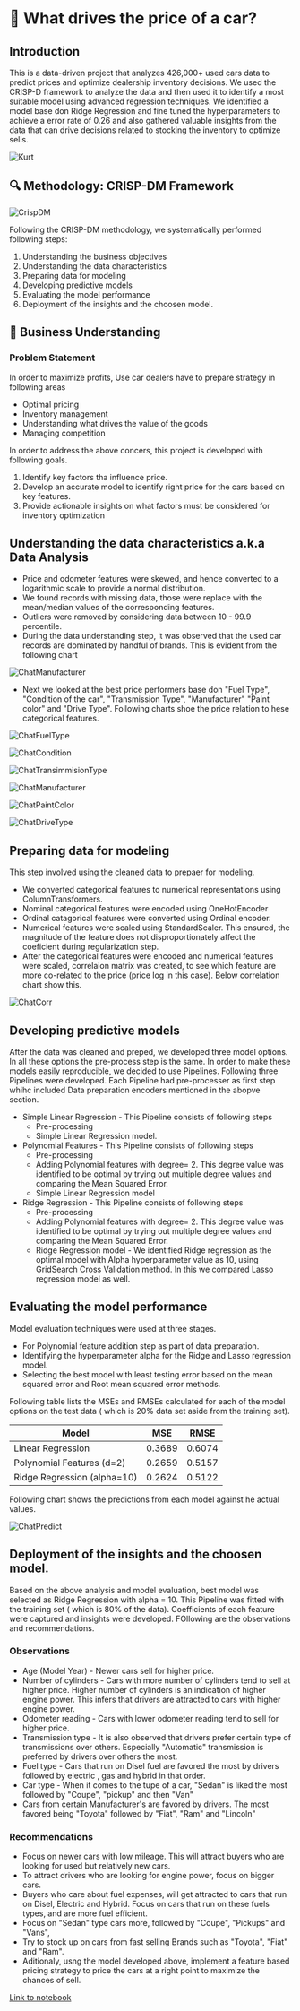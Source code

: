 # 🚗 What drives the price of a car?

## Introduction
This is a  data-driven project that analyzes 426,000+ used cars data to predict prices and optimize dealership inventory decisions. We used the CRISP-D framework to analyze the data and then used it to identify a most suitable model using advanced regression techniques. We identified a model base don Ridge Regression and fine tuned the hyperparameters to achieve a error rate of 0.26 and also gathered valuable insights from the data that can drive decisions related to stocking the inventory to optimize sells.

![Kurt](https://github.com/shirishswate/assignment_11-CarPricePrediction/blob/main/images/kurt.jpeg)

## 🔍 Methodology: CRISP-DM Framework
![CrispDM](https://github.com/shirishswate/assignment_11-CarPricePrediction/blob/main/images/crisp.png)

Following the CRISP-DM methodology, we systematically performed following steps:
1. Understanding the business objectives
2. Understanding the data characteristics
3. Preparing data for modeling
4. Developing predictive models
5. Evaluating the model  performance
6. Deployment of the insights and the choosen model.

## 🎯 Business Understanding
### Problem Statement
In order to maximize profits, Use car dealers have to prepare strategy in following areas
- Optimal pricing 
- Inventory management
- Understanding what drives the value of the goods
- Managing competition

In order to address the above concers, this project is developed with following goals.
1. Identify key factors tha influence price.
2. Develop an accurate model to identify right price for the cars based on key features.
3. Provide actionable insights on what factors must be considered for inventory optimization

## Understanding the data characteristics a.k.a Data Analysis
* Price and odometer features were skewed, and hence converted to a logarithmic scale to provide a normal distribution.
* We found records with missing data, those were replace with the mean/median values of the corresponding features.
* Outliers were removed by considering data between 10 - 99.9 percentile.
* During the data understanding step, it was observed that the used car records are dominated by handful of brands. This is evident from the following chart

![ChatManufacturer](https://github.com/shirishswate/assignment_11-CarPricePrediction/blob/main/images/cars_manu.png)
* Next we looked at the best price performers base don "Fuel Type", "Condition of the car", "Transmission Type", "Manufacturer" "Paint color" and "Drive Type". Following charts shoe the price relation to hese categorical features. 

![ChatFuelType](https://github.com/shirishswate/assignment_11-CarPricePrediction/blob/main/images/box_fuel_type.png)

![ChatCondition](https://github.com/shirishswate/assignment_11-CarPricePrediction/blob/main/images/box_condition.png)

![ChatTransimmisionType](https://github.com/shirishswate/assignment_11-CarPricePrediction/blob/main/images/box_transmission_type.png)

![ChatManufacturer](https://github.com/shirishswate/assignment_11-CarPricePrediction/blob/main/images/box_manufactureres.png)

![ChatPaintColor](https://github.com/shirishswate/assignment_11-CarPricePrediction/blob/main/images/box_paint.png)

![ChatDriveType](https://github.com/shirishswate/assignment_11-CarPricePrediction/blob/main/images/box_drive_type.png)


## Preparing data for modeling

This step involved using the cleaned data to prepaer for modeling. 
* We converted categorical features to numerical representations using ColumnTransformers.
* Nominal categorical features were encoded using OneHotEncoder
* Ordinal catagorical features were converted using Ordinal encoder.
* Numerical features were scaled using StandardScaler. This ensured, the magnitude of the feature does not disproportionately affect the coeficient during regularization step.
* After the categorical features were encoded and numerical features were scaled, correlaion matrix was created, to see which feature are more co-related to the price (price log in this case). Below correlation chart show this.

![ChatCorr](https://github.com/shirishswate/assignment_11-CarPricePrediction/blob/main/images/corr.png)


## Developing predictive models
After the data was cleaned and preped, we developed three model options. In all these options the pre-process step is the same. In order to make these models easily reproducible, we decided to use Pipelines. Following three Pipelines were developed. Each Pipeline had pre-processer as first step whihc included Data preparation encoders mentioned in the abopve section. 
* Simple Linear Regression - This Pipeline consists of following steps
    * Pre-processing
    * Simple Linear Regression model.
* Polynomial Features  - This Pipeline consists of following steps
    * Pre-processing
    * Adding Polynomial features with degree= 2. This degree value was identified to be optimal by trying out multiple degree values and comparing the Mean Squared Error.
    * Simple Linear Regression model
* Ridge Regression - This Pipeline consists of following steps
    * Pre-processing
    * Adding Polynomial features with degree= 2. This degree value was identified to be optimal by trying out multiple degree values and comparing the Mean Squared Error.
    * Ridge Regression model - We identified Ridge regression as the optimal model with Alpha hyperparameter value as 10, using GridSearch Cross Validation method. In this we compared Lasso regression model as well.

## Evaluating the model  performance
Model evaluation techniques were used at three stages. 
* For Polynomial feature addition step as part of data preparation.
* Identifying the hyperparameter alpha for the Ridge and Lasso regression model.
* Selecting the best model with least testing error based on the mean squared error  and Root mean squared error methods.

Following table lists the MSEs and RMSEs calculated for each of the model options on the test data ( which is 20% data set aside from the training set).

| Model | MSE | RMSE |
|-------|-----|-----|
| Linear Regression | 0.3689 | 0.6074 |
| Polynomial Features (d=2) | 0.2659 | 0.5157 |
| Ridge Regression (alpha=10) | 0.2624 | 0.5122 |

Following chart shows the predictions from each model against he actual values.

![ChatPredict](https://github.com/shirishswate/assignment_11-CarPricePrediction/blob/main/images/scatter_pred_comp.png)

## Deployment of the insights and the choosen model.
Based on the above analysis and model evaluation, best model was selected as Ridge Regression with alpha = 10. This Pipeline was fitted with the training set ( which is 80% of the data). Coefficients of each feature were captured and insights were developed. FOllowing are the observations and recommendations. 

### Observations

* Age (Model Year) - Newer cars sell for higher price.
* Number of cylinders - Cars with more number of cylinders tend to sell at higher price. Higher number of cylinders is an indication of higher engine power. This infers that drivers are attracted to cars with higher engine power.
* Odometer reading - Cars with lower odometer reading tend to sell for higher price.
* Transmission type - It is also observed that drivers prefer certain type of transmissions over others. Especially "Automatic" transmission is preferred by drivers over others the most.
* Fuel type - Cars that run on Disel fuel are favored the most by drivers followed by electric , gas and hybrid in that order.
* Car type - When it comes to the tupe of a car, "Sedan" is liked the most followed by "Coupe", "pickup" and then "Van"
* Cars from certain Manufacturer's are favored by drivers. The most favored being "Toyota" followed by "Fiat", "Ram" and "Lincoln"

### Recommendations

* Focus on newer cars with low mileage. This will attract buyers who are looking for used but relatively new cars.
* To attract drivers who are looking for engine power, focus on bigger cars.
* Buyers who care about fuel expenses, will get attracted to cars that run on Disel, Electric and Hybrid. Focus on cars that run on these fuels types, and are more fuel efficient.
* Focus on "Sedan" type cars more, followed by "Coupe", "Pickups" and "Vans",
* Try to stock up on cars from fast selling Brands such as "Toyota", "Fiat" and "Ram".
* Aditionaly, usng the model developed above, implement a feature based pricing strategy to price the cars at a right point to maximize the chances of sell.

[Link to notebook](https://github.com/shirishswate/assignment_11-CarPricePrediction/blob/main/prompt_II.ipynb)
